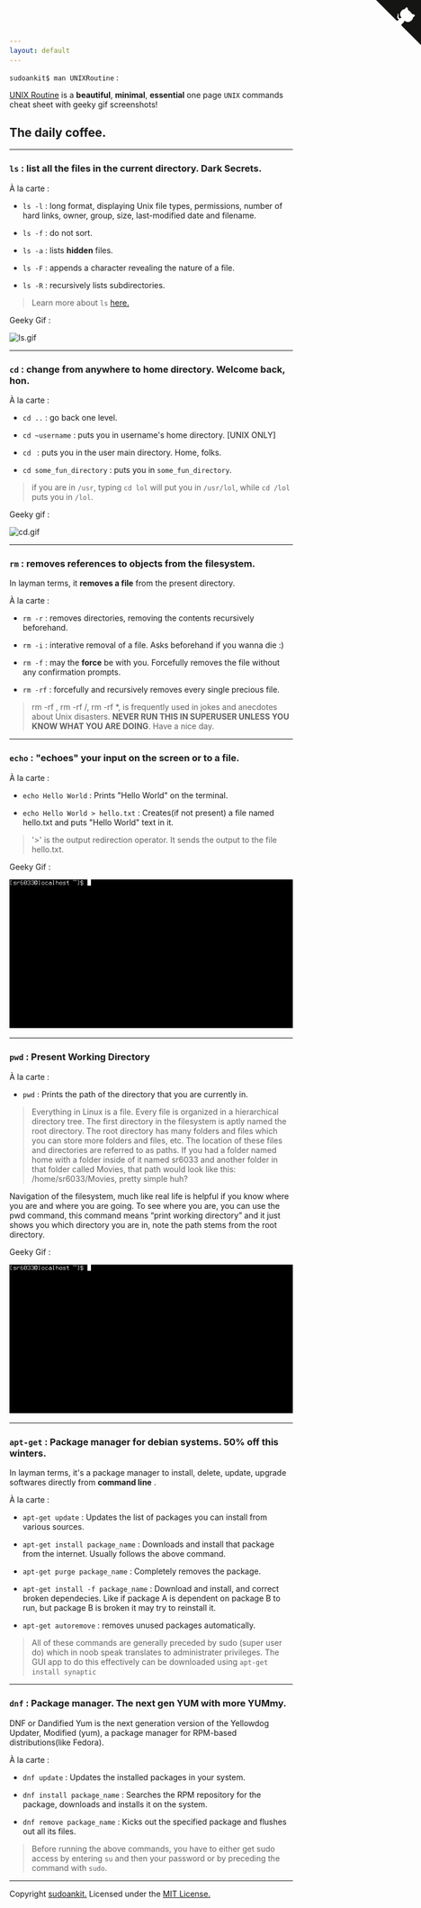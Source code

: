 ```yaml
---
layout: default
---
```

`sudoankit$ man UNIXRoutine` :

[UNIX Routine](https://github.com/sudoankit/UNIXRoutine) is a **beautiful**, **minimal**, **essential** one page `UNIX` commands cheat sheet with geeky gif screenshots!

## The daily coffee. 
---

### `ls` : list all the files in the **current** directory. Dark Secrets.

À la carte :

- `ls -l` : long format, displaying Unix file types, permissions, number of hard links, owner, group, size, last-modified date and filename.

- `ls -f` : do not sort.

- `ls -a` : lists **hidden** files.

- `ls -F` : appends a character revealing the nature of a file. 

- `ls -R` : recursively lists subdirectories.

>Learn more about `ls` [here.](https://en.wikipedia.org/wiki/Ls)

Geeky Gif : 

![ls.gif](geekygifs/ls.gif)

---

### `cd` : change from anywhere to home directory. Welcome back, hon.

À la carte : 

- `cd ..` : go back one level.

- `cd ~username` : puts you in username's home directory. [UNIX ONLY]

- `cd ` : puts you in the user main directory. Home, folks.

- `cd some_fun_directory` : puts you in `some_fun_directory`. 

> if you are in `/usr`, typing `cd lol` will put you in `/usr/lol`, while `cd /lol` puts you in `/lol`.

Geeky gif :

![cd.gif](geekygifs/cd.gif)

---
 
### `rm` : removes references to objects from the filesystem.

In layman terms, it **removes a file** from the present directory.

À la carte : 

- `rm -r` : removes directories, removing the contents recursively beforehand.

- `rm -i` : interative removal of a file. Asks beforehand if you wanna die :)

- `rm -f` : may the **force** be with you. Forcefully removes the file without any confirmation prompts. 

- `rm -rf` : forcefully and recursively removes every single precious file.

> rm -rf , rm -rf /, rm -rf *, is frequently used in jokes and anecdotes about Unix disasters. **NEVER RUN THIS IN SUPERUSER UNLESS YOU KNOW WHAT YOU ARE DOING**.
Have a nice day.

---

### `echo` : "echoes" your input on the screen or to a file.

À la carte : 

- `echo Hello World` : Prints "Hello World" on the terminal.

- `echo Hello World > hello.txt` : Creates(if not present) a file named hello.txt and puts "Hello World" text in it.

> '>' is the output redirection operator. It sends the output to the file hello.txt.

Geeky Gif : 

![echo.gif](geekygifs/echo.gif)

---

### `pwd` : Present Working Directory

À la carte : 

- `pwd` : Prints the path of the directory that you are currently in.

> Everything in Linux is a file.  Every file is organized in a hierarchical directory tree. The first directory in the filesystem is aptly named the root directory. The root directory has many folders and files which you can store more folders and files, etc. The location of these files and directories are referred to as paths. If you had a folder named home with a folder inside of it named sr6033 and another folder in that folder called Movies, that path would look like this: /home/sr6033/Movies, pretty simple huh?

Navigation of the filesystem, much like real life is helpful if you know where you are and where you are going. To see where you are, you can use the pwd command, this command means “print working directory” and it just shows you which directory you are in, note the path stems from the root directory.

Geeky Gif : 

![pwd.gif](geekygifs/pwd.gif)

---

### `apt-get` : Package manager for debian systems. 50% off this winters.

In layman terms, it's a package manager to install, delete, update, upgrade softwares directly from **command line** . 

À la carte : 

- `apt-get update` : Updates the list of packages you can install from various sources.

- `apt-get install package_name` : Downloads and install that package from the internet. Usually follows the above command.

- `apt-get purge package_name` : Completely removes the package. 

- `apt-get install -f package_name` : Download and install, and correct broken dependecies. Like if package A is dependent on package B to run, but package B is broken it may try to reinstall it.

- `apt-get autoremove` : removes unused packages automatically.

> All of these commands are generally preceded by sudo (super user do) which in noob speak translates to administrater privileges. The GUI app to do this effectively can be downloaded using `apt-get install synaptic` 

---

### `dnf` : Package manager. The next gen YUM with more YUMmy.

DNF or Dandified Yum is the next generation version of the Yellowdog Updater, Modified (yum), a package manager for RPM-based distributions(like Fedora).

À la carte : 

- `dnf update` : Updates the installed packages in your system.

- `dnf install package_name` : Searches the RPM repository for the package, downloads and installs it on the system.

- `dnf remove package_name` : Kicks out the specified package and flushes out all its files.

> Before running the above commands, you have to either get sudo access by entering `su` and then your password or by preceding the command with `sudo`.
 
---
Copyright [sudoankit.](https://github.com/sudoankit)
Licensed under the [MIT License.](https://raw.githubusercontent.com/sudoankit/UNIXRoutine/master/LICENSE)

<a href="https://github.com/sudoankit/UNIXRoutine" class="github-corner"><svg width="80" height="80" viewBox="0 0 250 250" style="fill:#151513; color:#fff; position: absolute; top: 0; border: 0; right: 0;"><path d="M0,0 L115,115 L130,115 L142,142 L250,250 L250,0 Z"></path><path d="M128.3,109.0 C113.8,99.7 119.0,89.6 119.0,89.6 C122.0,82.7 120.5,78.6 120.5,78.6 C119.2,72.0 123.4,76.3 123.4,76.3 C127.3,80.9 125.5,87.3 125.5,87.3 C122.9,97.6 130.6,101.9 134.4,103.2" fill="currentColor" style="transform-origin: 130px 106px;" class="octo-arm"></path><path d="M115.0,115.0 C114.9,115.1 118.7,116.5 119.8,115.4 L133.7,101.6 C136.9,99.2 139.9,98.4 142.2,98.6 C133.8,88.0 127.5,74.4 143.8,58.0 C148.5,53.4 154.0,51.2 159.7,51.0 C160.3,49.4 163.2,43.6 171.4,40.1 C171.4,40.1 176.1,42.5 178.8,56.2 C183.1,58.6 187.2,61.8 190.9,65.4 C194.5,69.0 197.7,73.2 200.1,77.6 C213.8,80.2 216.3,84.9 216.3,84.9 C212.7,93.1 206.9,96.0 205.4,96.6 C205.1,102.4 203.0,107.8 198.3,112.5 C181.9,128.9 168.3,122.5 157.7,114.1 C157.9,116.9 156.7,120.9 152.7,124.9 L141.0,136.5 C139.8,137.7 141.6,141.9 141.8,141.8 Z" fill="currentColor" class="octo-body"></path></svg></a><style>.github-corner:hover .octo-arm{animation:octocat-wave 560ms ease-in-out}@keyframes octocat-wave{0%,100%{transform:rotate(0)}20%,60%{transform:rotate(-25deg)}40%,80%{transform:rotate(10deg)}}@media (max-width:500px){.github-corner:hover .octo-arm{animation:none}.github-corner .octo-arm{animation:octocat-wave 560ms ease-in-out}}</style>

